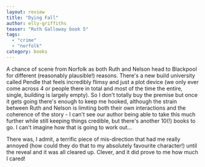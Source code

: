 ```yaml
---
layout: review
title: "Dying Fall"
author: elly-griffiths
teaser: "Ruth Galloway book 5"
tags:
  - "crime"
  - "norfolk"
category: books
---
```


A chance of scene from Norfolk as both Ruth and Nelson head to Blackpool for different
(reasonably plausible!) reasons. There's a new build university called Pendle that feels
incredibly flimsy and just a plot device (we only ever come across 4 or people there in total and most of the
time the entire, single, building is largely empty). So I don't totally buy the premise
but once it gets going there's enough to keep me hooked, although the strain between
Ruth and Nelson is limiting both their own interactions and the coherence of the story -
I can't see our author being able to take this much further while still keeping things
credible, but there's another 10(!) books to go. I can't imagine how that is
going to work out...

There was, I admit, a terrific piece of mis-direction that had me really annoyed (how
could they do that to my absolutely favourite character!) until the reveal and it 
was all cleared up. Clever, and it did prove to me how much I cared!
